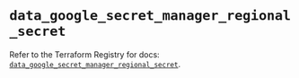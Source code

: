 # `data_google_secret_manager_regional_secret`

Refer to the Terraform Registry for docs: [`data_google_secret_manager_regional_secret`](https://registry.terraform.io/providers/hashicorp/google-beta/6.5.0/docs/data-sources/google_secret_manager_regional_secret).
